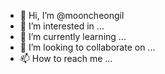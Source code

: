 - 👋 Hi, I’m @mooncheongil
- 👀 I’m interested in ...
- 🌱 I’m currently learning ...
- 💞️ I’m looking to collaborate on ...
- 📫 How to reach me ...

<!---
mooncheongil/mooncheongil is a ✨ special ✨ repository because its `README.md` (this file) appears on your GitHub profile.
You can click the Preview link to take a look at your changes.
--->
